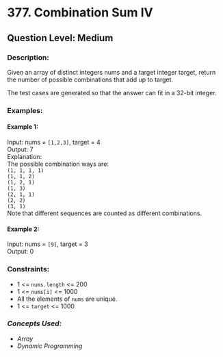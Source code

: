 # 377. Combination Sum IV
## Question Level: Medium
### Description:
Given an array of distinct integers nums and a target integer target, return the number of possible combinations that add up to target.

The test cases are generated so that the answer can fit in a 32-bit integer.

### Examples:
#### Example 1:

Input: nums = `[1,2,3]`, target = 4  
Output: 7  
Explanation:  
The possible combination ways are:  
`(1, 1, 1, 1)`    
`(1, 1, 2)`    
`(1, 2, 1)`    
`(1, 3)`    
`(2, 1, 1)`    
`(2, 2)`    
`(3, 1)`    
Note that different sequences are counted as different combinations.  
#### Example 2:

Input: nums = `[9]`, target = 3  
Output: 0  

### Constraints:

- 1 <= `nums.length` <= 200
- 1 <= `nums[i]` <= 1000
- All the elements of `nums` are unique.
- 1 <= `target` <= 1000

### <i>Concepts Used:
- Array
- Dynamic Programming</i>